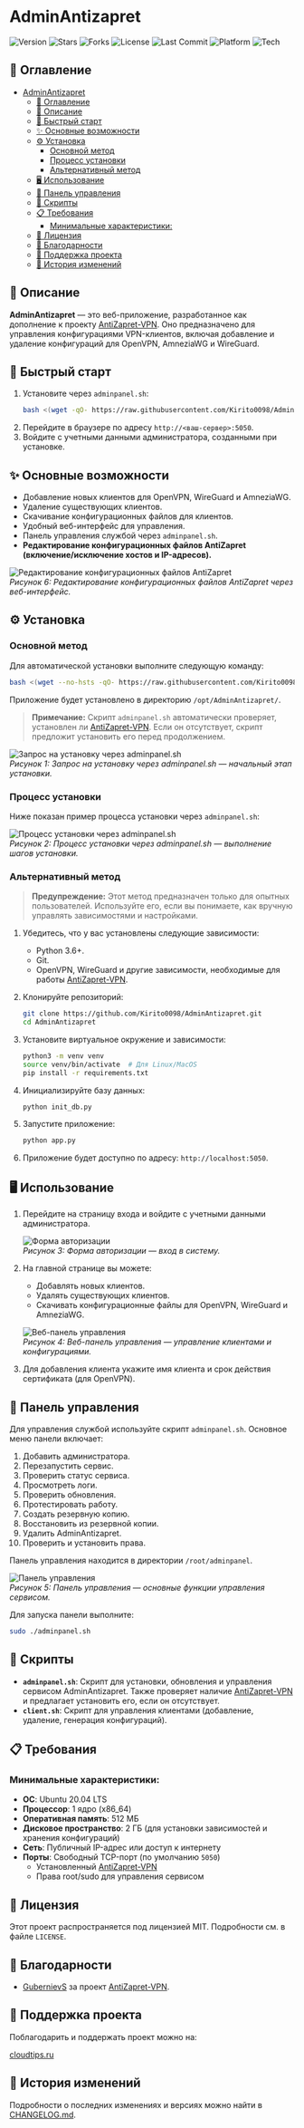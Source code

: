 # AdminAntizapret
![Version](https://img.shields.io/badge/version-1.0.3-blue)
![Stars](https://img.shields.io/github/stars/Kirito0098/AdminAntizapret?style=social)
![Forks](https://img.shields.io/github/forks/Kirito0098/AdminAntizapret?style=social)
![License](https://img.shields.io/badge/license-MIT-green)
![Last Commit](https://img.shields.io/github/last-commit/Kirito0098/AdminAntizapret)
![Platform](https://img.shields.io/badge/platform-Ubuntu%2024.04-lightgrey)
![Tech](https://img.shields.io/badge/tech-Flask%20%7C%20SQLAlchemy%20%7C%20Python-blue)

## 📑 Оглавление
- [AdminAntizapret](#adminantizapret)
  - [📑 Оглавление](#-оглавление)
  - [📝 Описание](#-описание)
  - [🚀 Быстрый старт](#-быстрый-старт)
  - [✨ Основные возможности](#-основные-возможности)
  - [⚙️ Установка](#️-установка)
    - [Основной метод](#основной-метод)
    - [Процесс установки](#процесс-установки)
    - [Альтернативный метод](#альтернативный-метод)
  - [🖥 Использование](#-использование)
  - [🔧 Панель управления](#-панель-управления)
  - [📜 Скрипты](#-скрипты)
  - [📋 Требования](#-требования)
    - [Минимальные характеристики:](#минимальные-характеристики)
  - [📄 Лицензия](#-лицензия)
  - [🙏 Благодарности](#-благодарности)
  - [💖 Поддержка проекта](#-поддержка-проекта)
  - [📜 История изменений](#-история-изменений)

## 📝 Описание
**AdminAntizapret** — это веб-приложение, разработанное как дополнение к проекту [AntiZapret-VPN](https://github.com/GubernievS/AntiZapret-VPN). Оно предназначено для управления конфигурациями VPN-клиентов, включая добавление и удаление конфигураций для OpenVPN, AmneziaWG и WireGuard.

## 🚀 Быстрый старт
1. Установите через `adminpanel.sh`:
   ```bash
   bash <(wget -qO- https://raw.githubusercontent.com/Kirito0098/AdminAntizapret/refs/heads/main/adminpanel.sh)
   ```
2. Перейдите в браузере по адресу `http://<ваш-сервер>:5050`.
3. Войдите с учетными данными администратора, созданными при установке.

## ✨ Основные возможности
- Добавление новых клиентов для OpenVPN, WireGuard и AmneziaWG.
- Удаление существующих клиентов.
- Скачивание конфигурационных файлов для клиентов.
- Удобный веб-интерфейс для управления.
- Панель управления службой через `adminpanel.sh`.
- **Редактирование конфигурационных файлов AntiZapret (включение/исключение хостов и IP-адресов).**

![Редактирование конфигурационных файлов AntiZapret](https://github.com/user-attachments/assets/e4c9646f-981d-4cf6-8a0c-ffb2847e9f09)  
*Рисунок 6: Редактирование конфигурационных файлов AntiZapret через веб-интерфейс.*

## ⚙️ Установка

### Основной метод
Для автоматической установки выполните следующую команду:
```bash
bash <(wget --no-hsts -qO- https://raw.githubusercontent.com/Kirito0098/AdminAntizapret/refs/heads/main/adminpanel.sh)
```
Приложение будет установлено в директорию `/opt/AdminAntizapret/`.

> **Примечание:** Скрипт `adminpanel.sh` автоматически проверяет, установлен ли [AntiZapret-VPN](https://github.com/GubernievS/AntiZapret-VPN). Если он отсутствует, скрипт предложит установить его перед продолжением.

![Запрос на установку через adminpanel.sh](https://github.com/user-attachments/assets/883914ed-59cb-454a-bea1-69917b1ecdba)  
*Рисунок 1: Запрос на установку через adminpanel.sh — начальный этап установки.*

### Процесс установки
Ниже показан пример процесса установки через `adminpanel.sh`:

![Процесс установки через adminpanel.sh](https://github.com/user-attachments/assets/16af7b08-ab40-488b-ad93-2d7c51cf4f09)  
*Рисунок 2: Процесс установки через adminpanel.sh — выполнение шагов установки.*

### Альтернативный метод
> **Предупреждение:** Этот метод предназначен только для опытных пользователей. Используйте его, если вы понимаете, как вручную управлять зависимостями и настройками.

1. Убедитесь, что у вас установлены следующие зависимости:
   - Python 3.6+.
   - Git.
   - OpenVPN, WireGuard и другие зависимости, необходимые для работы [AntiZapret-VPN](https://github.com/GubernievS/AntiZapret-VPN).

2. Клонируйте репозиторий:
   ```bash
   git clone https://github.com/Kirito0098/AdminAntizapret.git
   cd AdminAntizapret
   ```

3. Установите виртуальное окружение и зависимости:
   ```bash
   python3 -m venv venv
   source venv/bin/activate  # Для Linux/MacOS
   pip install -r requirements.txt
   ```

4. Инициализируйте базу данных:
   ```bash
   python init_db.py
   ```

5. Запустите приложение:
   ```bash
   python app.py
   ```

6. Приложение будет доступно по адресу: `http://localhost:5050`.

## 🖥 Использование
1. Перейдите на страницу входа и войдите с учетными данными администратора.
   
   ![Форма авторизации](https://github.com/user-attachments/assets/4f95b717-8864-432f-aa87-82fbeb0ce148)  
   *Рисунок 3: Форма авторизации — вход в систему.*

2. На главной странице вы можете:
   - Добавлять новых клиентов.
   - Удалять существующих клиентов.
   - Скачивать конфигурационные файлы для OpenVPN, WireGuard и AmneziaWG.

   ![Веб-панель управления](https://github.com/user-attachments/assets/e450429a-364a-49fe-9e1f-5b0e6d28698c)  
   *Рисунок 4: Веб-панель управления — управление клиентами и конфигурациями.*

3. Для добавления клиента укажите имя клиента и срок действия сертификата (для OpenVPN).

## 🔧 Панель управления
Для управления службой используйте скрипт `adminpanel.sh`. Основное меню панели включает:
1. Добавить администратора.
2. Перезапустить сервис.
3. Проверить статус сервиса.
4. Просмотреть логи.
5. Проверить обновления.
6. Протестировать работу.
7. Создать резервную копию.
8. Восстановить из резервной копии.
9. Удалить AdminAntizapret.
10. Проверить и установить права.

Панель управления находится в директории `/root/adminpanel`.

![Панель управления](https://github.com/user-attachments/assets/c7618626-6f35-469d-a0b4-56b516e5328d)  
*Рисунок 5: Панель управления — основные функции управления сервисом.*

Для запуска панели выполните:
```bash
sudo ./adminpanel.sh
```

## 📜 Скрипты
- **`adminpanel.sh`**: Скрипт для установки, обновления и управления сервисом AdminAntizapret. Также проверяет наличие [AntiZapret-VPN](https://github.com/GubernievS/AntiZapret-VPN) и предлагает установить его, если он отсутствует.
- **`client.sh`**: Скрипт для управления клиентами (добавление, удаление, генерация конфигураций).

## 📋 Требования

### Минимальные характеристики:
- **ОС**: Ubuntu 20.04 LTS 
- **Процессор**: 1 ядро (x86_64)
- **Оперативная память**: 512 МБ
- **Дисковое пространство**: 2 ГБ (для установки зависимостей и хранения конфигураций)
- **Сеть**: Публичный IP-адрес или доступ к интернету
- **Порты**: Свободный TCP-порт (по умолчанию `5050`)
  - Установленный [AntiZapret-VPN](https://github.com/GubernievS/AntiZapret-VPN)
  - Права root/sudo для управления сервисом

## 📄 Лицензия
Этот проект распространяется под лицензией MIT. Подробности см. в файле `LICENSE`.

## 🙏 Благодарности
- [GubernievS](https://github.com/GubernievS) за проект [AntiZapret-VPN](https://github.com/GubernievS/AntiZapret-VPN).

## 💖 Поддержка проекта
Поблагодарить и поддержать проект можно на:

[cloudtips.ru](https://pay.cloudtips.ru/p/f556e032)

## 📜 История изменений
Подробности о последних изменениях и версиях можно найти в [CHANGELOG.md](./CHANGELOG.md).

